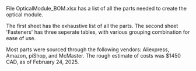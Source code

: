 File OpticalModule_BOM.xlsx has a list of all the parts needed to create the optical module.

The first sheet has the exhaustive list of all the parts. The second sheet 'Fasteners' has three seperate tables, with various grouping combination for ease of use.

Most parts were sourced through the following vendors: Aliexpress, Amazon, piShop, and McMaster. The rough estimate of costs was $1450 CAD, as of February 24, 2025.
